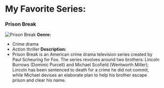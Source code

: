 # My Favorite Series: 
### Prison Break
![Prison Break]([image.jpg](https://www.google.com/url?sa=i&url=https%3A%2F%2Fwww.rottentomatoes.com%2Ftv%2Fprison_break&psig=AOvVaw1MAkW0p0DC7qlwVffQ1VSg&ust=1761917114654000&source=images&cd=vfe&opi=89978449&ved=0CBUQjRxqFwoTCPjj6vCCzJADFQAAAAAdAAAAABAL))
**Genre:**
- Crime drama 
- Action thriller
**Description:**
- Prison Break is an American crime drama television series created by Paul Scheuring for Fox. The series revolves around two brothers: Lincoln Burrows (Dominic Purcell) and Michael Scofield (Wentworth Miller); Lincoln has been sentenced to death for a crime he did not commit, while Michael devises an elaborate plan to help his brother escape prison and clear his name.
